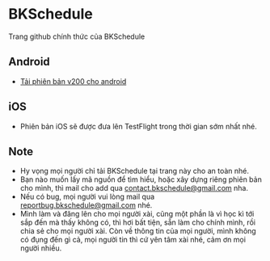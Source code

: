 # BKSchedule
Trang github chính thức của BKSchedule

## Android
- [Tải phiên bản v200 cho android](https://github.com/imbaggaarm/bkschedule/raw/master/bkschedule.apk)

## iOS
- Phiên bản iOS sẽ được đưa lên TestFlight trong thời gian sớm nhất nhé.

## Note
- Hy vọng mọi người chỉ tải BKSchedule tại trang này cho an toàn nhé.
- Bạn nào muốn lấy mã nguồn để tìm hiểu, hoặc xây dựng riêng phiên bản cho mình, thì mail cho add qua contact.bkschedule@gmail.com nha.
- Nếu có bug, mọi người vui lòng mail qua reportbug.bkschedule@gmail.com nhé.
- Mình làm và đăng lên cho mọi người xài, cũng một phần là vì học kì tới sắp đến mà thấy không có, thì hơi bất tiện, sẵn làm cho chính mình, rồi chia sẻ cho mọi người xài. Còn về thông tin của mọi người, mình không có đụng đến gì cả, mọi người tin thì cứ yên tâm xài nhé, cảm ơn mọi người nhiều.
